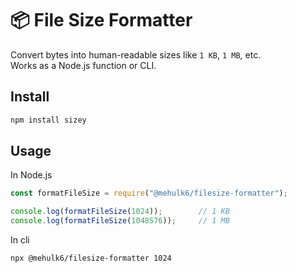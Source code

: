 # 📦 File Size Formatter

Convert bytes into human-readable sizes like `1 KB`, `1 MB`, etc.  
Works as a Node.js function or CLI.

## Install
```bash
npm install sizey
```

## Usage 
In Node.js
```js
const formatFileSize = require("@mehulk6/filesize-formatter");

console.log(formatFileSize(1024));        // 1 KB
console.log(formatFileSize(1048576));     // 1 MB
```

In cli
```bash
npx @mehulk6/filesize-formatter 1024
```
